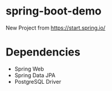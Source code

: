 # spring-boot-demo

  New Project from https://start.spring.io/
  
# Dependencies

  - Spring Web
  - Spring Data JPA
  - PostgreSQL Driver
  
